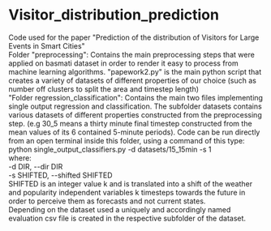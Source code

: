 # Visitor_distribution_prediction
Code used for the paper "Prediction of the distribution of Visitors for Large Events in Smart Cities"<br />
Folder "preprocessing": Contains the main preprocessing steps that were applied on basmati dataset in order to render it easy to process from machine learning algorithms. "papework2.py" is the main python script that creates a variety of datasets of different properties of our choice (such as number off clusters to split the area and timestep length)<br />
"Folder regression_classification": Contains the main two files implementing single output regression and classification. The subfolder datasets contains various datasets of different properties constructed from the preprocessing step. (e.g 30_5 means a thirty minute final timestep constructed from the mean values of its 6 contained 5-minute periods). Code can be run  directly from an open terminal inside this folder, using a command of this type:<br />
python single_output_classifiers.py  -d datasets/15_15min -s 1<br />
where:<br />
-d DIR, --dir DIR<br />
-s SHIFTED, --shifted SHIFTED<br />
SHIFTED is an integer value k and is translated into a shift of the weather and popularity independent variables k timesteps towards the future in order to perceive them as forecasts and not current states.<br />
Depending on the dataset used a uniquely and accordingly named evaluation csv file is created in the respective subfolder of the dataset. 
